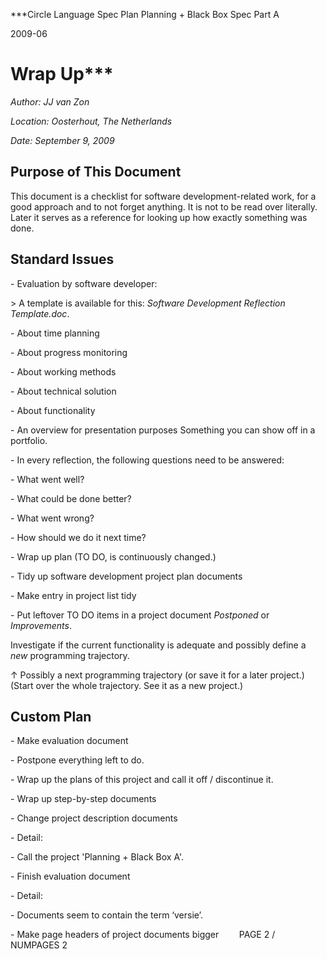 ﻿
***Circle Language Spec Plan
Planning + Black Box Spec Part A

2009-06

Wrap Up***
================================


*Author: JJ van Zon*

*Location: Oosterhout, The Netherlands*

*Date: September 9, 2009*

## **Purpose of This Document**
This document is a checklist for software development-related work, for a good approach and to not forget anything. It is not to be read over literally. Later it serves as a reference for looking up how exactly something was done.
## **Standard Issues**
\- Evaluation by software developer:

\> A template is available for this: *Software Development Reflection Template.doc*.

\- About time planning

\- About progress monitoring

\- About working methods

\- About technical solution

\- About functionality

\- An overview for presentation purposes
Something you can show off in a portfolio.

\- In every reflection, the following questions need to be answered:

\- What went well?

\- What could be done better?

\- What went wrong?

\- How should we do it next time?

\- Wrap up plan (TO DO, is continuously changed.)

\- Tidy up software development project plan documents

\- Make entry in project list tidy

\- Put leftover TO DO items in a project document *Postponed* or *Improvements*.

Investigate if the current functionality is adequate and possibly define a *new* programming trajectory.

↑ Possibly a next programming trajectory (or save it for a later project.)
(Start over the whole trajectory. See it as a new project.)
## **Custom Plan**
\- Make evaluation document

\- Postpone everything left to do.

\- Wrap up the plans of this project and call it off / discontinue it.

\- Wrap up step-by-step documents

\- Change project description documents

\- Detail:

\- Call the project 'Planning + Black Box A'.

\- Finish evaluation document

\- Detail:

\- Documents seem to contain the term ‘versie’.

\- Make page headers of project documents bigger
`	 `PAGE 2 /  NUMPAGES 2
